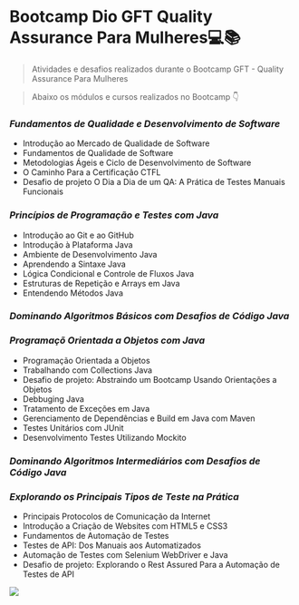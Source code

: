# Bootcamp Dio GFT Quality Assurance Para Mulheres💻📚

>Atividades e desafios realizados durante o Bootcamp GFT - Quality Assurance Para Mulheres

> Abaixo os módulos e cursos realizados no Bootcamp 👇

### *Fundamentos de Qualidade e Desenvolvimento de Software*
- Introdução ao Mercado de Qualidade de Software
- Fundamentos de Qualidade de Software
- Metodologias Ágeis e Ciclo de Desenvolvimento de Software
- O Caminho Para a Certificação CTFL
- Desafio de projeto
 O Dia a Dia de um QA: A Prática de Testes Manuais Funcionais

 ### *Princípios de Programação e Testes com Java*
- Introdução ao Git e ao GitHub
- Introdução à Plataforma Java
- Ambiente de Desenvolvimento Java
- Aprendendo a Sintaxe Java
- Lógica Condicional e Controle de Fluxos Java
- Estruturas de Repetição e Arrays em Java
- Entendendo Métodos Java

### *Dominando Algoritmos Básicos com Desafios de Código Java*

### *Programaçõ Orientada a Objetos com Java*
- Programação Orientada a Objetos
- Trabalhando com Collections Java
- Desafio de projeto:
Abstraindo um Bootcamp Usando Orientações a Objetos
- Debbuging Java
- Tratamento de Exceções em Java
- Gerenciamento de Dependências e Build em Java com Maven
- Testes Unitários com JUnit
- Desenvolvimento Testes Utilizando Mockito

### *Dominando Algoritmos Intermediários com Desafios de Código Java*

### *Explorando os Principais Tipos de Teste na Prática*
- Principais Protocolos de Comunicação da Internet
- Introdução a Criação de Websites com HTML5 e CSS3
- Fundamentos de Automação de Testes
- Testes de API: Dos Manuais aos Automatizados
- Automação de Testes com Selenium WebDriver e Java
- Desafio de projeto:
Explorando o Rest Assured Para a Automação de Testes de API

![](https://hermes.digitalinnovation.one/tracks/3ae0666b-ad40-4952-be45-5b308a77e360.png)
